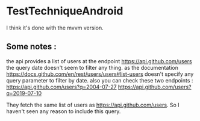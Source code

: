 # TestTechniqueAndroid

I think it's done with the mvvm version.

## Some notes :

the api provides a list of users at the endpoint https://api.github.com/users
the query date doesn't seem to filter any thing. as the documentation https://docs.github.com/en/rest/users/users#list-users doesn't specify any query parameter to filter by date.
also you can check these two endpoints :
https://api.github.com/users?q=2004-07-27
https://api.github.com/users?q=2019-07-10

They fetch the same list of users as https://api.github.com/users.
So I haven't seen any reason to include this query.

